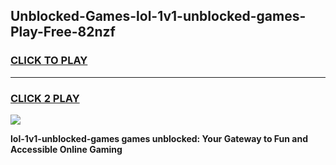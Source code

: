 
## Unblocked-Games-lol-1v1-unblocked-games-Play-Free-82nzf
<h3>
<a href="https://premium76.site?title=lol-1v1-unblocked-games&ref=12A">CLICK TO PLAY</a></h3>
<hr>

<h3>
<a href="https://premium76.site?title=lol-1v1-unblocked-games&ref=12A">CLICK 2 PLAY</a>
  
</h3>

<a href="https://premium76.site?title=lol-1v1-unblocked-games&ref=12A"><img src="https://clearcache.store/games.png"></a>


**lol-1v1-unblocked-games games unblocked: Your Gateway to Fun and Accessible Online Gaming**
